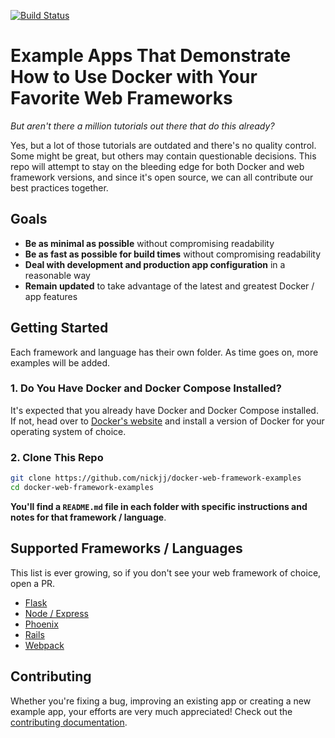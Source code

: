 [![Build Status](https://travis-ci.com/nickjj/docker-web-framework-examples.svg?branch=master)](https://travis-ci.com/nickjj/docker-web-framework-examples)

# Example Apps That Demonstrate How to Use Docker with Your Favorite Web Frameworks

*But aren't there a million tutorials out there that do this already?*

Yes, but a lot of those tutorials are outdated and there's no quality control.
Some might be great, but others may contain questionable decisions. This repo
will attempt to stay on the bleeding edge for both Docker and web framework
versions, and since it's open source, we can all contribute our best practices
together.

## Goals

- **Be as minimal as possible** without compromising readability
- **Be as fast as possible for build times** without compromising readability
- **Deal with development and production app configuration** in a reasonable way
- **Remain updated** to take advantage of the latest and greatest Docker / app features

## Getting Started

Each framework and language has their own folder. As time goes on, more examples
will be added.

### 1. Do You Have Docker and Docker Compose Installed?

It's expected that you already have Docker and Docker Compose installed. If not,
head over to [Docker's website](https://docs.docker.com/install/) and install a
version of Docker for your operating system of choice.

### 2. Clone This Repo

```sh
git clone https://github.com/nickjj/docker-web-framework-examples
cd docker-web-framework-examples
```

**You'll find a `README.md` file in each folder with specific instructions and
notes for that framework / language**.

## Supported Frameworks / Languages

This list is ever growing, so if you don't see your web framework of choice,
open a PR.

- [Flask](https://github.com/nickjj/docker-web-framework-examples/tree/master/flask)
- [Node / Express](https://github.com/nickjj/docker-web-framework-examples/tree/master/node)
- [Phoenix](https://github.com/nickjj/docker-web-framework-examples/tree/master/phoenix)
- [Rails](https://github.com/nickjj/docker-web-framework-examples/tree/master/rails)
- [Webpack](https://github.com/nickjj/docker-web-framework-examples/tree/master/webpack)

## Contributing

Whether you're fixing a bug, improving an existing app or creating a new
example app, your efforts are very much appreciated! Check out the
[contributing documentation](https://github.com/nickjj/docker-web-framework-examples/blob/master/CONTRIBUTING.md).
